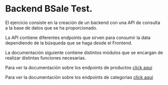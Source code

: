 # Backend BSale Test.

El ejercicio consiste en la creación de un backend con una API de consulta a la base de datos que se ha proporcionado.

La API contiene diferentes endpoints que sirven para consumir la data dependiendo de la búsqueda que se haga desde el Frontend.

La documentación siguiente contiene distintos módulos que se encargan de realizar distintas funciones necesarias.

Para ver la documentación sobre los endpoints de productos [click aquí](https://rcrespoc.github.io/bsale-back/module-routes_productos.html)

Para ver la documentación sobre los endpoints de categorias [click aquí](https://rcrespoc.github.io/bsale-back/module-routes_categorias.html)